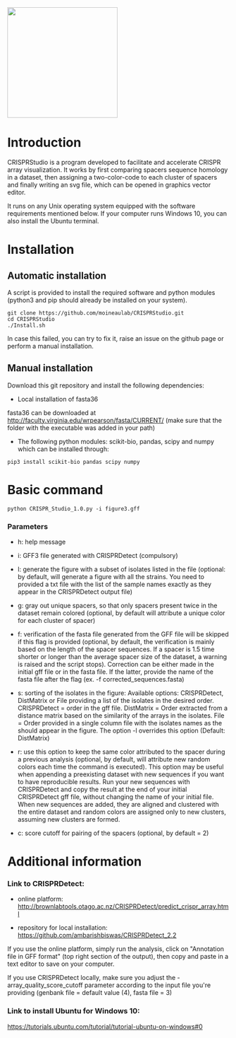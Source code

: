 <img src="https://github.com/moineaulab/CRISPRStudio/blob/master/CRISPRStudio_logo.png" width="250">

# Introduction

CRISPRStudio is a program developed to facilitate and accelerate CRISPR array visualization. It works by first comparing spacers sequence homology in a dataset, then assigning a two-color-code to each cluster of spacers and finally writing an svg file, which can be opened in graphics vector editor. 

It runs on any Unix operating system equipped with the software requirements mentioned below. If your computer runs Windows 10, you can also install the Ubuntu terminal.

# Installation

## Automatic installation
A script is provided to install the required software and python modules (python3 and pip should already be installed on your system).
```
git clone https://github.com/moineaulab/CRISPRStudio.git
cd CRISPRStudio
./Install.sh
```
In case this failed, you can try to fix it, raise an issue on the github page or perform a manual installation.

## Manual installation
Download this git repository and install the following dependencies:

- Local installation of fasta36

fasta36 can be downloaded at http://faculty.virginia.edu/wrpearson/fasta/CURRENT/ (make sure that the folder with the executable was added in your path)

- The following python modules: scikit-bio, pandas, scipy and numpy which can be installed through:

```
pip3 install scikit-bio pandas scipy numpy
```

# Basic command

```
python CRISPR_Studio_1.0.py -i figure3.gff
```

### Parameters

+ h: help message

+ i: GFF3 file generated with CRISPRDetect (compulsory)

+ l: generate the figure with a subset of isolates listed in the file (optional: by default, will generate a figure with all the strains. You need to provided a txt file with the list of the sample names exactly as they appear in the CRISPRDetect output file)

+ g: gray out unique spacers, so that only spacers present twice in the dataset remain colored (optional, by default will attribute a unique color for each cluster of spacer)

+ f: verification of the fasta file generated from the GFF file will be skipped if this flag is provided (optional, by default, the verification is mainly based on the length of the spacer sequences. If a spacer is 1.5 time shorter or longer than the average spacer size of the dataset, a warning is raised and the script stops). Correction can be either made in the initial gff file or in the fasta file. If the latter, provide the name of the fasta file after the flag (ex. -f corrected_sequences.fasta)

+ s: sorting of the isolates in the figure: Available options: CRISPRDetect, DistMatrix or File providing a list of the isolates in the desired order. CRISPRDetect = order in the gff file. DistMatrix = Order extracted from a distance matrix based on the similarity of the arrays in the isolates. File = Order provided in a single column file with the isolates names as the should appear in the figure. The option -l overrides this option (Default: DistMatrix)

+ r: use this option to keep the same color attributed to the spacer during a previous analysis (optional, by default, will attribute new random colors each time the command is executed). This option may be useful when appending a preexisting dataset with new sequences if you want to have reproducible results. Run your new sequences with CRISPRDetect and copy the result at the end of your initial CRISPRDetect gff file, without changing the name of your initial file. When new sequences are added, they are aligned and clustered with the entire dataset and random colors are assigned only to new clusters, assuming new clusters are formed.

+ c: score cutoff for pairing of the spacers (optional, by default = 2)


# Additional information

### Link to CRISPRDetect:

-  online platform: http://brownlabtools.otago.ac.nz/CRISPRDetect/predict_crispr_array.html

-  repository for local installation: https://github.com/ambarishbiswas/CRISPRDetect_2.2

If you use the online platform, simply run the analysis, click on "Annotation file in GFF format" (top right section of the output), then copy and paste in a text editor to save on your computer.

If you use CRISPRDetect locally, make sure you adjust the -array_quality_score_cutoff parameter according to the input file you're providing (genbank file = default value (4), fasta file = 3)

### Link to install Ubuntu for Windows 10: 

https://tutorials.ubuntu.com/tutorial/tutorial-ubuntu-on-windows#0
